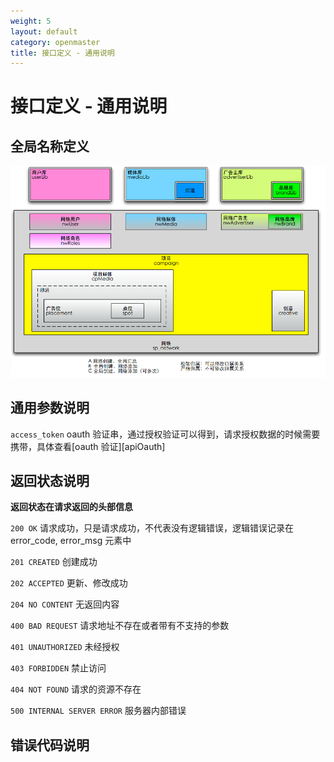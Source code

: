 ```yaml
---
weight: 5
layout: default
category: openmaster
title: 接口定义 - 通用说明
---
```


# 接口定义 - 通用说明

## 全局名称定义

![trackmast结构示意图](/doc/trackmaster/v1/cn/trackmaster.png)


## 通用参数说明

`access_token`
	oauth 验证串，通过授权验证可以得到，请求授权数据的时候需要携带，具体查看[oauth 验证][apiOauth]
	

## 返回状态说明

**返回状态在请求返回的头部信息**
	
`200 OK`
	请求成功，只是请求成功，不代表没有逻辑错误，逻辑错误记录在 error_code, error_msg 元素中

`201 CREATED`
	创建成功

`202 ACCEPTED`
	更新、修改成功

`204 NO CONTENT`
	无返回内容

`400 BAD REQUEST`
	请求地址不存在或者带有不支持的参数

`401 UNAUTHORIZED`
	未经授权

`403 FORBIDDEN`
	禁止访问

`404 NOT FOUND`
	请求的资源不存在

`500 INTERNAL SERVER ERROR`
	服务器内部错误

## 错误代码说明


